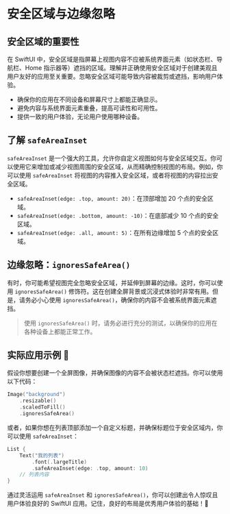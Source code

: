 ﻿# 安全区域与边缘忽略

## 安全区域的重要性

在 SwiftUI 中，安全区域是指屏幕上视图内容不应被系统界面元素（如状态栏、导航栏、Home 指示器等）遮挡的区域。理解并正确使用安全区域对于创建美观且用户友好的应用至关重要。忽略安全区域可能导致内容被裁剪或遮挡，影响用户体验。

*   确保你的应用在不同设备和屏幕尺寸上都能正确显示。
*   避免内容与系统界面元素重叠，提高可读性和可用性。
*   提供一致的用户体验，无论用户使用哪种设备。

## 了解 `safeAreaInset`

`safeAreaInset` 是一个强大的工具，允许你自定义视图如何与安全区域交互。你可以使用它来增加或减少视图周围的安全区域，从而精确控制视图的布局。例如，你可以使用 `safeAreaInset` 将视图的内容推入安全区域，或者将视图的内容拉出安全区域。

*   `safeAreaInset(edge: .top, amount: 20)`：在顶部增加 20 个点的安全区域。
*   `safeAreaInset(edge: .bottom, amount: -10)`：在底部减少 10 个点的安全区域。
*   `safeAreaInset(edge: .all, amount: 5)`：在所有边缘增加 5 个点的安全区域。

## 边缘忽略：`ignoresSafeArea()`

有时，你可能希望视图完全忽略安全区域，并延伸到屏幕的边缘。这时，你可以使用 `ignoresSafeArea()` 修饰符。这在创建全屏背景或沉浸式体验时非常有用。但是，请务必小心使用 `ignoresSafeArea()`，确保你的内容不会被系统界面元素遮挡。

> 使用 `ignoresSafeArea()` 时，请务必进行充分的测试，以确保你的应用在各种设备上都能正常工作。

## 实际应用示例 🚀

假设你想要创建一个全屏图像，并确保图像的内容不会被状态栏遮挡。你可以使用以下代码：

```swift
Image("background")
    .resizable()
    .scaledToFill()
    .ignoresSafeArea()
```

或者，如果你想在列表顶部添加一个自定义标题，并确保标题位于安全区域内，你可以使用 `safeAreaInset`：

```swift
List {
    Text("我的列表")
        .font(.largeTitle)
        .safeAreaInset(edge: .top, amount: 10)
    // 列表内容
}
```

通过灵活运用 `safeAreaInset` 和 `ignoresSafeArea()`，你可以创建出令人惊叹且用户体验良好的 SwiftUI 应用。记住，良好的布局是优秀用户体验的基础！🎉


